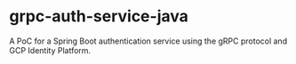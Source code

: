 # grpc-auth-service-java
A PoC for a Spring Boot authentication service using the gRPC protocol and GCP Identity Platform.

